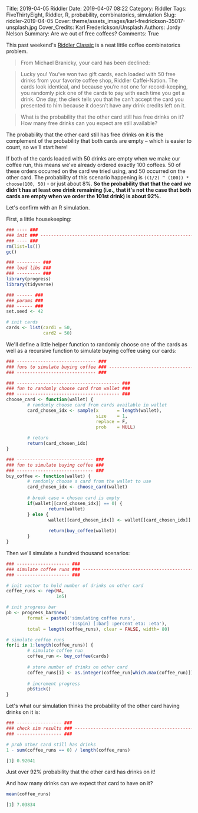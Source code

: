 Title: 2019-04-05 Riddler
Date: 2019-04-07 08:22
Category: Riddler
Tags: FiveThirtyEight, Riddler, R, probability, combinatorics, simulation
Slug: riddler-2019-04-05
Cover: theme/assets_images/karl-fredrickson-35017-unsplash.jpg
Cover_Credits: Karl Frederickson/Unsplash
Authors: Jordy Nelson
Summary: Are we out of free coffees?
Comments: True

This past weekend's [Riddler Classic](https://fivethirtyeight.com/features/does-your-gift-card-still-have-free-drinks-on-it/) is a neat little coffee combinatorics problem.

> From Michael Branicky, your card has been declined:

> Lucky you! You’ve won two gift cards, each loaded with 50 free drinks from your favorite coffee shop, Riddler Caffei-Nation. The cards look identical, and because you’re not one for record-keeping, you randomly pick one of the cards to pay with each time you get a drink. One day, the clerk tells you that he can’t accept the card you presented to him because it doesn’t have any drink credits left on it.

> What is the probability that the other card still has free drinks on it? How many free drinks can you expect are still available?

The probability that the other card still has free drinks on it is the complement of the probability that both cards are empty &ndash; which is easier to count, so we'll start here!

If both of the cards loaded with 50 drinks are empty when we make our coffee run, this means we've already ordered exactly 100 coffees. 50 of these orders occurred on the card we tried using, and 50 occurred on the other card. The probability of this scenario happening is `((1/2) ^ (100)) * choose(100, 50)` &dash; or just about 8%. **So the probability that that the card we didn't has at least one drink remaining (i.e., that it's not the case that both cards are empty when we order the 101st drink) is about 92%.**

Let's confirm with an R simulation.

First, a little housekeeping:

```R
### ---- ###
### init ### ------------------------------------------------------------------
### ---- ###
rm(list=ls())
gc()

### --------- ###
### load libs ###
### --------- ###
library(progress)
library(tidyverse)

### ------ ###
### params ###
### ------ ###
set.seed <- 42

# init cards
cards <- list(card1 = 50,
              card2 = 50)
```

We'll define a little helper function to randomly choose one of the cards as well as a recursive function to simulate buying coffee using our cards:

```R
### ------------------------------ ###
### funs to simulate buying coffee ### ----------------------------------------
### ------------------------------ ###

### --------------------------------------- ###
### fun to randomly choose card from wallet ###
### --------------------------------------- ###
choose_card <- function(wallet) {
        # randomly choose card from cards available in wallet
        card_chosen_idx <- sample(x       = length(wallet),
                                  size    = 1, 
                                  replace = F,
                                  prob    = NULL)
        
        # return
        return(card_chosen_idx)
}

### ----------------------------- ###
### fun to simulate buying coffee ###
### ----------------------------- ###
buy_coffee <- function(wallet) {
        # randomly choose a card from the wallet to use
        card_chosen_idx <- choose_card(wallet)
        
        # break case = chosen card is empty
        if(wallet[[card_chosen_idx]] == 0) {
                return(wallet)
        } else {
                wallet[[card_chosen_idx]] <- wallet[[card_chosen_idx]] - 1
                
                return(buy_coffee(wallet))
        }
}
```

Then we'll simulate a hundred thousand scenarios:

```R
### -------------------- ###
### simulate coffee runs ### --------------------------------------------------
### -------------------- ###

# init vector to hold number of drinks on other card
coffee_runs <- rep(NA,
                   1e5)

# init progress bar
pb <- progress_bar$new(
        format = paste0('simulating coffee runs',
                        '(:spin) [:bar] :percent eta: :eta'),
        total = length(coffee_runs), clear = FALSE, width= 80)

# simulate coffee runs
for(i in 1:length(coffee_runs)) {
        # simulate coffee run
        coffee_run <- buy_coffee(cards)
        
        # store number of drinks on other card
        coffee_runs[i] <- as.integer(coffee_run[which.max(coffee_run)])
        
        # increment progress
        pb$tick()
}
```
Let's what our simulation thinks the probability of the other card having drinks on it is:

```R
### ----------------- ###
### check sim results ### -----------------------------------------------------
### ----------------- ###

# prob other card still has drinks
1 - sum(coffee_runs == 0) / length(coffee_runs)

[1] 0.92041
```

Just over 92% probability that the other card has drinks on it!

And how many drinks can we expect that card to have on it?

```R
mean(coffee_runs)

[1] 7.03834
```
